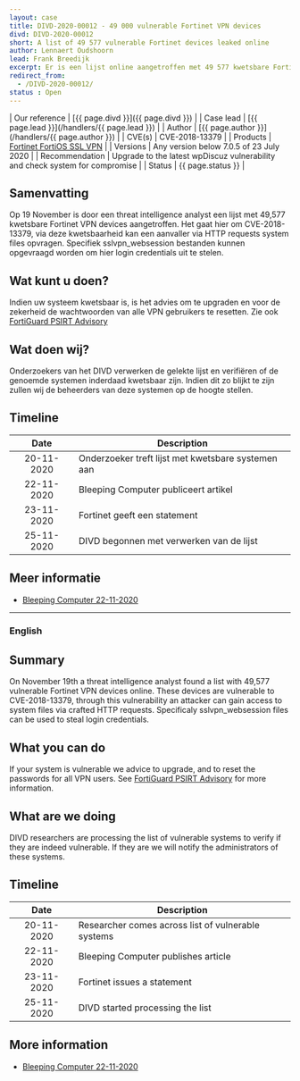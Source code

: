 ```yaml
---
layout: case
title: DIVD-2020-00012 - 49 000 vulnerable Fortinet VPN devices
divd: DIVD-2020-00012
short: A list of 49 577 vulnerable Fortinet devices leaked online
author: Lennaert Oudshoorn
lead: Frank Breedijk
excerpt: Er is een lijst online aangetroffen met 49 577 kwetsbare Fortinet VPN devices waarvan login credentials gestolen kunnen worden / A list was found online, with 49 577 vulnerable Fortinet VPN devices, potentially login credentials could be exposed
redirect_from:
  - /DIVD-2020-00012/
status : Open
---
```


| Our reference | [{{ page.divd }}]({{ page.divd }}) |
| Case lead | [{{ page.lead }}](/handlers/{{ page.lead }}) |
| Author | [{{ page.author }}](/handlers/{{ page.author }}) |
| CVE(s) | CVE-2018-13379 |
| Products | [Fortinet FortiOS SSL VPN](https://www.fortinet.com/products/fortigate/fortios) |
| Versions | Any version below 7.0.5 of 23 July 2020 |
| Recommendation | Upgrade to the latest wpDiscuz vulnerability and check system for compromise |
| Status | {{ page.status }} |

## Samenvatting
Op 19 November is door een threat intelligence analyst een lijst met 49,577 kwetsbare Fortinet VPN devices aangetroffen. Het gaat hier om CVE-2018-13379, via deze kwetsbaarheid kan een aanvaller via HTTP requests system files opvragen. Specifiek sslvpn_websession bestanden kunnen opgevraagd worden om hier login credentials uit te stelen.   


## Wat kunt u doen?
Indien uw systeem kwetsbaar is, is het advies om te upgraden en voor de zekerheid de wachtwoorden van alle VPN gebruikers te resetten. Zie ook [FortiGuard PSIRT Advisory](http://www.fortiguard.com/psirt/FG-IR-18-384)

## Wat doen wij?
Onderzoekers van het DIVD verwerken de gelekte lijst en verifiëren of de genoemde systemen inderdaad kwetsbaar zijn. Indien dit zo blijkt te zijn zullen wij de beheerders van deze systemen op de hoogte stellen.  

## Timeline

| Date  | Description |
|:-----:|-------------|
| 20-11-2020 | Onderzoeker treft lijst met kwetsbare systemen aan |
| 22-11-2020 | Bleeping Computer publiceert artikel |
| 23-11-2020 | Fortinet geeft een statement |
| 25-11-2020 | DIVD begonnen met verwerken van de lijst |

## Meer informatie
* [Bleeping Computer 22-11-2020](https://www.bleepingcomputer.com/news/security/hacker-posts-exploits-for-over-49-000-vulnerable-fortinet-vpns/)

<hr>

### English

## Summary
On November 19th a threat intelligence analyst found a list with 49,577 vulnerable Fortinet VPN devices online. These devices are vulnerable to CVE-2018-13379, through this vulnerability an attacker can gain access to system files via crafted HTTP requests. Specificaly sslvpn_websession files can be used to steal login credentials.

## What you can do
If your system is vulnerable we advice to upgrade, and to reset the passwords for all VPN users. See [FortiGuard PSIRT Advisory](http://www.fortiguard.com/psirt/FG-IR-18-384) for more information.

## What are we doing
DIVD researchers are processing the list of vulnerable systems to verify if they are indeed vulnerable. If they are we will notify the administrators of these systems.

## Timeline

| Date  | Description |
|:-----:|-------------|
| 20-11-2020 | Researcher comes across list of vulnerable systems |
| 22-11-2020 | Bleeping Computer publishes article |
| 23-11-2020 | Fortinet issues a statement |
| 25-11-2020 | DIVD started processing the list |

## More information
* [Bleeping Computer 22-11-2020](https://www.bleepingcomputer.com/news/security/hacker-posts-exploits-for-over-49-000-vulnerable-fortinet-vpns/)
